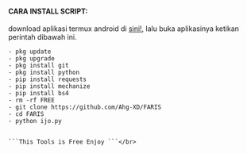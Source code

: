 
#### CARA INSTALL SCRIPT:
 download aplikasi termux android di [sini!](https://f-droid.org/repo/com.termux_117.apk), lalu buka aplikasinya ketikan perintah dibawah ini.
 ```
- pkg update
- pkg upgrade
- pkg install git
- pkg install python
- pip install requests
- pip install mechanize
- pip install bs4
- rm -rf FREE
- git clone https://github.com/Ahg-XD/FARIS
- cd FARIS
- python ijo.py
     

 ```This Tools is Free Enjoy ```</br>

